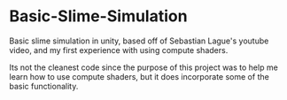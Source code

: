 # Basic-Slime-Simulation
Basic slime simulation in unity, based off of Sebastian Lague's youtube video, and my first experience with using compute shaders.

Its not the cleanest code since the purpose of this project was to help me learn how to use compute shaders, but it does incorporate some of the basic functionality.
